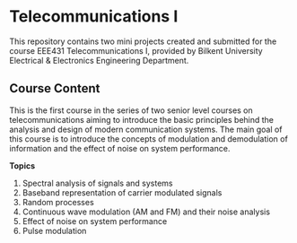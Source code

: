 # Telecommunications I
This repository contains two mini projects created and submitted for the course EEE431 Telecommunications I, provided by Bilkent University Electrical & Electronics Engineering Department. 

## Course Content
This is the first course in the series of two senior level courses on telecommunications aiming to introduce the basic principles behind the analysis and design of modern communication systems. The main goal of this course is to introduce the concepts of modulation and demodulation of information and the effect of noise on system performance. 

**Topics**
1. Spectral analysis of signals and systems
2. Baseband representation of carrier modulated signals
3. Random processes
4. Continuous wave modulation (AM and FM) and their noise analysis
5. Effect of noise on system performance
6. Pulse modulation
